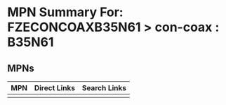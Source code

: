 



# MPN Summary For: FZECONCOAXB35N61 > con-coax : B35N61

## MPNs
  

|MPN|Direct Links|Search Links|
| :--- | :--- | :--- |
||||
